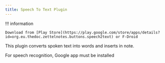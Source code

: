 ```yaml
---
title: Speech To Text Plugin
---
```


!!! information

    Download from [Play Store](https://play.google.com/store/apps/details?id=org.eu.thedoc.zettelnotes.buttons.speech2text) or F-Droid


This plugin converts spoken text into words and inserts in note.

For speech recognition, Google app must be installed